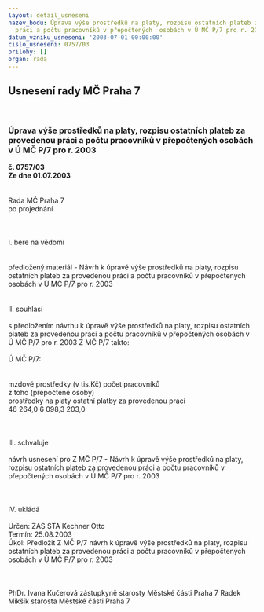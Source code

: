 ```yaml
---
layout: detail_usneseni
nazev_bodu: Úprava výše prostředků na platy, rozpisu ostatních plateb za provedenou
  práci a počtu pracovníků v přepočtených  osobách v Ú MČ P/7 pro r. 2003
datum_vzniku_usneseni: '2003-07-01 00:00:00'
cislo_usneseni: 0757/03
prilohy: []
organ: rada
---
```

<div id="ucUsn_pList" class="usn">
	<span><h2>Usnesení rady MČ Praha 7 </h2>
<br></span><div class="standBody">
<span><h3>Úprava výše prostředků na platy, rozpisu ostatních plateb za provedenou práci a počtu pracovníků v přepočtených  osobách v Ú MČ P/7 pro r. 2003</h3></span><div class="center">
		<strong>č. 0757/03</strong><br>
	</div>
<div class="center">
		<strong>Ze dne 01.07.2003</strong><br><br>
	</div>
<br>Rada MČ Praha 7<br>po projednání<br><br><br><br>I.	bere na vědomí<br><br> <br>předložený materiál - Návrh k úpravě výše prostředků na platy, rozpisu ostatních plateb za provedenou práci a počtu pracovníků v přepočtených osobách v Ú MČ P/7 pro r. 2003<br><br><br>II.	souhlasí <br><br>s předložením návrhu k úpravě výše prostředků na platy, rozpisu ostatních plateb za provedenou práci a počtu pracovníků v přepočtených osobách v Ú MČ P/7 pro r. 2003 Z MČ P/7 takto:<br><br>Ú MČ P/7:<br><br><br>mzdové prostředky (v tis.Kč)	počet pracovníků<br>z toho	(přepočtené osoby)<br>prostředky na platy	ostatní platby za provedenou práci	<br>46 264,0	6 098,3	203,0<br><br><br><br>III.	schvaluje <br><br>návrh usnesení pro Z MČ P/7 - Návrh k úpravě výše prostředků na platy, rozpisu ostatních plateb za provedenou práci a počtu pracovníků v přepočtených osobách v Ú MČ P/7 pro r. 2003<br><br><br><br>IV.	ukládá <br><br>Určen:	ZAS STA Kechner Otto<br>Termín: 25.08.2003<br>Úkol:	Předložit Z MČ P/7 návrh k úpravě výše prostředků na platy, rozpisu ostatních plateb za provedenou práci a počtu pracovníků v přepočtených osobách v Ú MČ P/7 pro r. 2003<br> <br><br>	<br>PhDr. Ivana Kučerová zástupkyně starosty Městské části Praha 7	 Radek Mikšík starosta Městské části Praha 7<br>	<br><br>
</div>
</div>